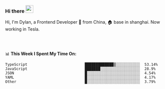### Hi there <img src="https://media.giphy.com/media/hvRJCLFzcasrR4ia7z/giphy.gif" width="25px">

<!-- ![visitors](https://visitor-badge.glitch.me/badge?page_id=dislfyer.dislfyer) -->

Hi, I'm Dylan, a Frontend Developer 🚀 from China, 🏠 base in shanghai. Now working in Tesla.

<br/>
<br/>

📊 **This Week I Spent My Time On:**


<!--START_SECTION:waka-->

```text
TypeScript                          █████████████▒░░░░░░░░░░░  53.14%
JavaScript                          ███████░░░░░░░░░░░░░░░░░░  28.9%
JSON                                █░░░░░░░░░░░░░░░░░░░░░░░░  4.54%
YAML                                █░░░░░░░░░░░░░░░░░░░░░░░░  4.17%
Other                               █░░░░░░░░░░░░░░░░░░░░░░░░  3.79%
```

<!--END_SECTION:waka-->

<!--
**About Me:**
 -->
